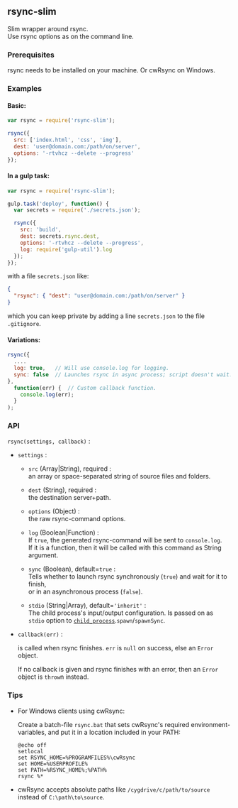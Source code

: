 ## rsync-slim

Slim wrapper around rsync.  
Use rsync options as on the command line.

### Prerequisites

rsync needs to be installed on your machine. Or cwRsync on Windows.

<!---
### Installation

```
npm install rsync-slim --save-dev
```
-->

### Examples


#### Basic:

```js
var rsync = require('rsync-slim');

rsync({
  src: ['index.html', 'css', 'img'],
  dest: 'user@domain.com:/path/on/server',
  options: '-rtvhcz --delete --progress'
});
```


#### In a gulp task:

```js
var rsync = require('rsync-slim');

gulp.task('deploy', function() {
  var secrets = require('./secrets.json');

  rsync({
    src: 'build',
    dest: secrets.rsync.dest,
    options: '-rtvhcz --delete --progress',
    log: require('gulp-util').log
  });
});
```
with a file `secrets.json` like:
```json
{
  "rsync": { "dest": "user@domain.com:/path/on/server" }
}
```
which you can keep private by adding a line `secrets.json` to the file `.gitignore`.


#### Variations:
```js
rsync({
  ....
  log: true,   // Will use console.log for logging.
  sync: false  // Launches rsync in async process; script doesn't wait.
},
  function(err) {  // Custom callback function.
    console.log(err);
  }
);
```


### API

`rsync(settings, callback)` :

- `settings` :

  - `src` (Array|String), required :  
     an array or space-separated string of source files and folders.

  - `dest` (String), required :  
    the destination server+path.

  - `options` (Object) :  
     the raw rsync-command options.
  
  - `log` (Boolean|Function) :  
     If `true`, the generated rsync-command will be sent to `console.log`.  
     If it is a function, then it will be called with this command as String argument.

  - `sync` (Boolean), default=`true` :  
    Tells whether to launch rsync synchronously (`true`) and wait for it to finish,  
    or in an asynchronous process (`false`).

  - `stdio` (String|Array), default=`'inherit'` :  
     The child process's input/output configuration. Is passed on as `stdio` option to [`child_process`](https://nodejs.org/api/child_process.html "NodeJS child_process documentation").`spawn`/`spawnSync`.

- `callback(err)` :

  is called when rsync finishes. `err` is `null` on success, else an `Error` object.

  If no callback is given and rsync finishes with an error, then an `Error` object is `throw`n instead.


### Tips
- For Windows clients using cwRsync:

  Create a batch-file `rsync.bat` that sets cwRsync's required environment-variables, and put it in a location included in your PATH:
  ```dos
  @echo off
  setlocal
  set RSYNC_HOME=%PROGRAMFILES%\cwRsync
  set HOME=%USERPROFILE%
  set PATH=%RSYNC_HOME%;%PATH%
  rsync %*
  ```

- cwRsync accepts absolute paths like `/cygdrive/c/path/to/source` instead of `C:\path\to\source`.
